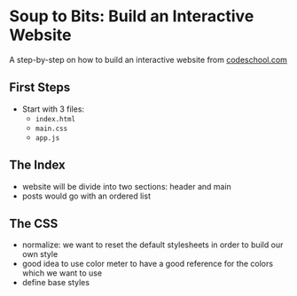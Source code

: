 # Soup to Bits: Build an Interactive Website

A step-by-step on how to build an interactive website from [codeschool.com](https://www.codeschool.com/screencasts/build-an-interactive-website-part-1)

## First Steps

-  Start with 3 files:
    -   `index.html`
    -   `main.css`
    -   `app.js`

## The Index

-   website will be divide into two sections: header and main
-   posts would go with an ordered list

## The CSS

-  normalize: we want to reset the default stylesheets in order to build our own style
-  good idea to use color meter to have a good reference for the colors which we want to use
-  define base styles
